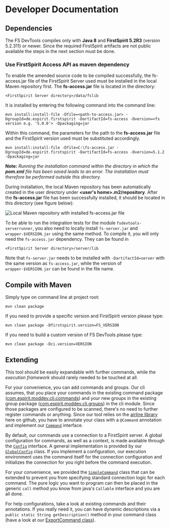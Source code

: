 # Developer Documentation

## Dependencies
The FS DevTools compiles only with **Java 8** and **FirstSpirit 5.2R3** (version 5.2.311) or newer. Since the required FirstSpirit artifacts are not public available the steps in the next section must be done.

### Use FirstSpirit Access API as maven dependency

To enable the amended source code to be compiled successfully, the fs-access.jar file of the FirstSpirit Server used must be installed in the local Maven repository first. The **fs-access.jar** file is located in the directory:

```
<FirstSpirit Server directory>/data/fslib
```

It is installed by entering the following command into the command line:

```
mvn install:install-file -Dfile=<path-to-access.jar> -DgroupId=de.espirit.firstspirit -DartifactId=fs-access -Dversion=<fs version e.g. '5.0.0'> -Dpackaging=jar
```

Within this command, the parameters for the path to the **fs-access.jar** file and the FirstSpirit version used must be substituted accordingly.

```
mvn install:install-file -Dfile=C:\fs-access.jar -DgroupId=de.espirit.firstspirit -DartifactId=fs-access -Dversion=5.1.2 -Dpackaging=jar
```

**Note:** *Running the installation command within the directory in which the **pom.xml** file has been saved leads to an error. The installation must therefore be performed outside this directory.*

During installation, the local Maven repository has been automatically created in the user directory under **<user's home>.m2/repository**. After the **fs-access.jar** file has been successfully installed, it should be located in this directory (see figure below):

![Local Maven repository with installed fs-access.jar file](images/local_maven.gif)

To be able to run the integration tests for the module `fsdevtools-serverrunner`, you also need to locally install `fs-server.jar` and `wrapper-$VERSION.jar` using the same method.
To compile it, you will only need the `fs-access.jar` dependency.
They can be found in 

```
<FirstSpirit Server directory>/server/lib
```

Note that `fs-server.jar` needs to be installed with `-DartifactId=server` with the same version as `fs-access.jar`, while the version of `wrapper-$VERSION.jar` can be found in the file name.

## Compile with Maven
Simply type on command line at project root:

```
mvn clean package
```

If you need to provide a specific version and FirstSpirit version please type:

```
mvn clean package -Dfirstspirit.version=FS_VERSION
```

If you need to build a custom version of FS DevTools please type:

```
mvn clean package -Dci.version=VERSION
```


## Extending

This tool should be easily expandable with further commands, while the *execution framework* should rarely needed to be touched at all. 

For your convenience, you can add commands and groups. Our cli assumes, that you place your commands in the existing command package ([com.espirit.moddev.cli.commands](https://github.com/e-Spirit/FSDevTools/tree/master/fsdevtools-cli/src/main/java/com/espirit/moddev/cli/commands)) and your new groups in the existing group package ([com.espirit.moddev.cli.groups](https://github.com/e-Spirit/FSDevTools/tree/master/fsdevtools-cli/src/main/java/com/espirit/moddev/cli/groups)) in the cli module. Since those packages are configured to be scanned, there's no need to further register commands or anything. 
Since our tool relies on the [airline library](https://github.com/airlift/airline) here on github, you have to annotate your class with a `@Command` annotation and implement our [`Command`](https://github.com/e-Spirit/FSDevTools/blob/master/fsdevtools-cli-api/src/main/java/com/espirit/moddev/cli/api/command/Command.java) interface. 

By default, our commands use a connection to a FirstSpirit server. A global configuration for commands, as well as a context, is made available through the [`Config`](https://github.com/e-Spirit/FSDevTools/blob/master/fsdevtools-cli-api/src/main/java/com/espirit/moddev/cli/api/configuration/Config.java) interface. A general implementation is provided by our [`GlobalConfig`](https://github.com/e-Spirit/FSDevTools/blob/master/fsdevtools-cli/src/main/java/com/espirit/moddev/cli/configuration/GlobalConfig.java) class. If you implement a configuration, our execution environment uses the command itself for the connection configuration and initializes the connection for you right before the command execution. 

For your convenience, we provided the [`SimpleCommand`](https://github.com/e-Spirit/FSDevTools/blob/master/fsdevtools-cli/src/main/java/com/espirit/moddev/cli/commands/SimpleCommand.java) class that can be extended to prevent you from specifying standard connection logic for each command. The pure logic you want to program can then be placed in the generic `call` method you know from java's `Callable` interface and you are all done.

For help configurations, take a look at existing commands and their annotations. If you really need it, you can have dynamic descriptions via a `public static String getDescription()` method in your command class (have a look at our [ExportCommand class](https://github.com/e-Spirit/FSDevTools/blob/master/fsdevtools-cli/src/main/java/com/espirit/moddev/cli/commands/export/ExportCommand.java)).
